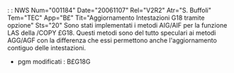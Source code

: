  :  : NWS Num="001184" Date="20061107" Rel="V2R2" Atr="S. Buffoli" Tem="TEC" App="B£" Tit="Aggiornamento Intestazioni G18 tramite opzione" Sts="20"
Sono stati implementati i metodi AIG/AIF per la funzione LAS della /COPY £G18. Questi metodi sono del tutto speculari ai metodi AGG/AGF con la differenza che essi permettono anche l'aggiornamento contiguo delle intestazioni.

* pgm modificati :  B£G18G
